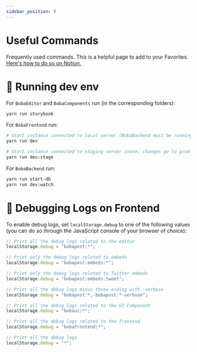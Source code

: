 ```yaml
---
sidebar_position: 9
---
```


# Useful Commands

Frequently used commands. This is a helpful page to add to your Favorites. [Here's how to do so on Notion.](https://www.notion.so/notion/Navigate-Notion-left-sidebar-7ef7287cee00464d9a813073b02ce24a#cb2f704bec9b420d94babc8685ea358b)

# 🚚 Running dev env

For `BobaEditor` and `BobaComponents` run (in the corresponding folders):

```bash
yarn run storybook
```

For `BobaFrontend` run:

```bash
# Start instance connected to local server (BobaBackend must be running)
yarn run dev

# Start instance connected to staging server (note: changes go to prod DB)
yarn run dev:stage
```

For `BobaBackend` run:

```bash
yarn run start-db
yarn run dev:watch
```

# 🚢 Debugging Logs on Frontend

To enable debug logs, set `localStorage.debug` to one of the following values (you can do so through the JavaScript console of your browser of choice):

```jsx
// Print all the debug logs related to the editor
localStorage.debug = "bobapost:*";

// Print only the debug logs related to embeds
localStorage.debug = "bobapost:embeds:*";

// Print only the debug logs related to Twitter embeds
localStorage.debug = "bobapost:embeds:tweet";

// Print all the debug logs minus those ending with -verbose
localStorage.debug = "bobapost:*,-bobapost:*-verbose";

// Print all the debug logs related to the UI Component
localStorage.debug = "bobaui:*";

// Print all the debug logs related to the frontend
localStorage.debug = "bobafrontend:*";

// Print all the debug logs
localStorage.debug = "*";
```
